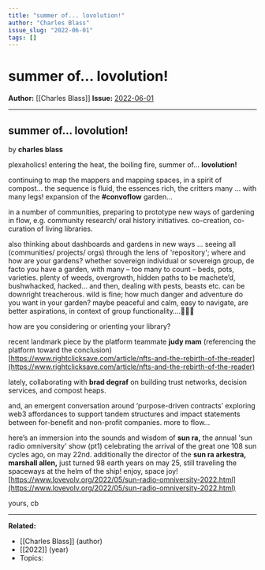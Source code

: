 ```yaml
---
title: "summer of... lovolution!"
author: "Charles Blass"
issue_slug: "2022-06-01"
tags: []
---
```


# summer of... lovolution!

**Author:** [[Charles Blass]]
**Issue:** [2022-06-01](https://plex.collectivesensecommons.org/2022-06-01/)

---

## summer of... lovolution!
by **charles blass**

plexaholics!
entering the heat, the boiling fire, summer of... **lovolution!**

continuing to map the mappers and mapping spaces, in a spirit of compost... the sequence is fluid, the essences rich, the critters many ... with many legs!
expansion of the **#convoflow** garden...

in a number of communities, preparing to prototype new ways of gardening in flow, e.g. community research/ oral history initiatives. co-creation, co-curation of living libraries.

also thinking about dashboards and gardens in new ways ... seeing all (communities/ projects/ orgs) through the lens of 'repository'; where and how are your gardens? whether sovereign individual or sovereign group, de facto you have a garden, with many – too many to count – beds, pots, varieties. plenty of weeds, overgrowth, hidden paths to be machete’d, bushwhacked, hacked… and then, dealing with pests, beasts etc. can be downright treacherous. wild is fine; how much danger and adventure do you want in your garden?
 maybe peaceful and calm, easy to navigate, are better aspirations, in context of group functionality….🤔🧐🤓

how are you considering or orienting your library?

recent landmark piece by the platform teammate **judy mam** (referencing the platform toward the conclusion)
[https://www.rightclicksave.com/article/nfts-and-the-rebirth-of-the-reader](https://www.rightclicksave.com/article/nfts-and-the-rebirth-of-the-reader)

lately, collaborating with **brad degraf** on building trust networks, decision services, and compost heaps.

and, an emergent conversation around ‘purpose-driven contracts’ exploring web3 affordances to support tandem structures and impact statements between for-benefit and non-profit companies. more to flow…

here’s an immersion into the sounds and wisdom of **sun ra,** the annual 'sun radio omniversity' show (pt1) celebrating the arrival of the great one 108 sun cycles ago, on may 22nd. additionally the director of the **sun ra arkestra, marshall allen,** just turned 98 earth years on may 25, still traveling the spaceways at the helm of the ship! enjoy, space joy!
[https://www.lovevolv.org/2022/05/sun-radio-omniversity-2022.html](https://www.lovevolv.org/2022/05/sun-radio-omniversity-2022.html)

yours, cb

---

**Related:**
- [[Charles Blass]] (author)
- [[2022]] (year)
- Topics: 

